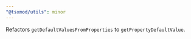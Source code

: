 ```yaml
---
"@tsxmod/utils": minor
---
```


Refactors `getDefaultValuesFromProperties` to `getPropertyDefaultValue`.
